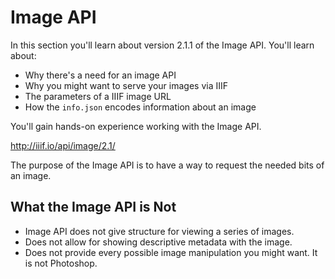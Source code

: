 # Image API

In this section you'll learn about version 2.1.1 of the Image API. You'll learn about:

- Why there's a need for an image API
- Why you might want to serve your images via IIIF
- The parameters of a IIIF image URL
- How the `info.json` encodes information about an image

You'll gain hands-on experience working with the Image API.

<!-- #todo:100 What other learning objectives? -->

http://iiif.io/api/image/2.1/

The purpose of the Image API is to have a way to request the needed bits of an image.

## What the Image API is Not
- Image API does not give structure for viewing a series of images.
- Does not allow for showing descriptive metadata with the image.
- Does not provide every possible image manipulation you might want. It is not Photoshop.
<!-- #todo:0 Any other things we might want to say about what the Image API is not? -->
